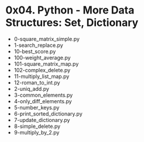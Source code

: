 # 0x04. Python - More Data Structures: Set, Dictionary
- 0-square_matrix_simple.py
- 1-search_replace.py
- 10-best_score.py
- 100-weight_average.py
- 101-square_matrix_map.py
- 102-complex_delete.py
- 11-multiply_list_map.py
- 12-roman_to_int.py
- 2-uniq_add.py
- 3-common_elements.py
- 4-only_diff_elements.py
- 5-number_keys.py
- 6-print_sorted_dictionary.py
- 7-update_dictionary.py
- 8-simple_delete.py
- 9-multiply_by_2.py
